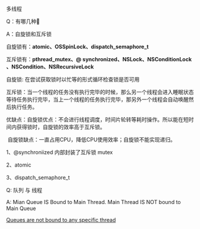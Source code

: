 多线程

Q：有哪几种🔐

A：自旋锁和互斥锁

自旋锁有：**atomic、OSSpinLock、dispatch_semaphore_t**

互斥锁有：**pthread_mutex、@ synchronized、NSLock、NSConditionLock 、NSCondition、NSRecursiveLock**

自旋锁: 在尝试获取锁时以忙等的形式循环检查锁是否可用

互斥锁：当一个线程的任务没有执行完毕的时候，那么另一个线程会进入睡眠状态等待任务执行完毕，当上一个线程的任务执行完毕，那另外一个线程会自动唤醒然后执行任务。

优缺点：自旋锁优点：不会进行线程调度，时间片轮转等耗时操作。所以能在短时间内获得锁时，自旋锁的效率高于互斥锁。

​			   自旋锁缺点：一直占用CPU，降低CPU使用效率；自旋锁不能实现递归。



1、@synchroniized 内部封装了互斥锁 mutex

2、atomic 

3、dispatch_semaphore_t



Q: 队列 与 线程

A: Mian Queue IS Bound to Main Thread. Main Thread IS NOT bound to Main Queue

[Queues are not bound to any specific thread](<https://blog.krzyzanowskim.com/2016/06/03/queues-are-not-bound-to-any-specific-thread/>)